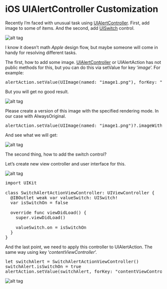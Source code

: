 # iOS UIAlertController Customization

Recently I’m faced with unusual task using <a href="https://developer.apple.com/library/ios/documentation/UIKit/Reference/UIAlertController_class/">UIAlertController</a>. First, add image to some of items. And the second, add <a href="https://developer.apple.com/library/ios/documentation/UIKit/Reference/UISwitch_Class/">UISwitch</a> control.

![alt tag](https://raw.github.com/maximbilan/UIAlertController-Customization/master/img/1.png)

I know it doesn’t math <i>Apple</i> design flow, but maybe someone will come in handy for resolving different tasks.

The first, how to add some image. <a href="https://developer.apple.com/library/ios/documentation/UIKit/Reference/UIAlertController_class/">UIAlertController</a> or UIAlertAction has not public methods for this, but you can do this via setValue for key ‘<i>image</i>’. For example:

<pre>
alertAction.setValue(UIImage(named: "image1.png"), forKey: "image")
</pre>

But you will get no good result.

![alt tag](https://raw.github.com/maximbilan/UIAlertController-Customization/master/img/2.png)

Please create a version of this image with the specified rendering mode. In our case with AlwaysOriginal.

<pre>
alertAction.setValue(UIImage(named: "image1.png")?.imageWithRenderingMode(UIImageRenderingMode.AlwaysOriginal), forKey: "image")
</pre>

And see what we will get:

![alt tag](https://raw.github.com/maximbilan/UIAlertController-Customization/master/img/3.png)

The second thing, how to add the switch control? 

Let’s create new view controller and user interface for this.

![alt tag](https://raw.github.com/maximbilan/UIAlertController-Customization/master/img/4.png)

<pre>
import UIKit

class SwitchAlertActionViewController: UIViewController {
  @IBOutlet weak var valueSwitch: UISwitch!
  var isSwitchOn = false
 
  override func viewDidLoad() {
    super.viewDidLoad()

    valueSwitch.on = isSwitchOn
  }
}
</pre>

And the last point, we need to apply this controller to UIAlertAction. The same way using key ‘<i>contentViewController</i>’.

<pre>
let switchAlert = SwitchAlertActionViewController()
switchAlert.isSwitchOn = true
alertAction.setValue(switchAlert, forKey: "contentViewController")
</pre>

![alt tag](https://raw.github.com/maximbilan/UIAlertController-Customization/master/img/5.png)
